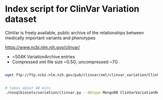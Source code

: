 # Index script for ClinVar Variation dataset

ClinVar is freely available, public archive of the relationships
between medically important variants and phenotypes​

https://www.ncbi.nlm.nih.gov/clinvar/​


* ~504K VariationArchive entries
* Compressed xml file size ~0.5G, uncompressed ~7G 

```bash

wget ftp://ftp.ncbi.nlm.nih.gov/pub/clinvar/xml/clinvar_variation/ClinVarVariationRelease_00-latest.xml.gz


# takes about 40 mins
./nosqlbiosets/variation/clinvar.py --dbtype MongoDB ClinVarVariationRelease_2019-05.xml


```
